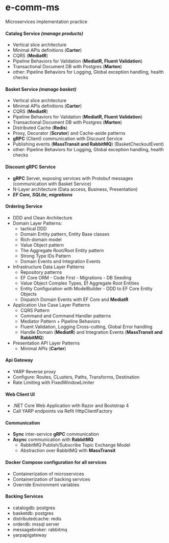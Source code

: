 # e-comm-ms

Microservices implementation practice

#### Catalog Service _(manage products)_

-   Vertical slice architecture
-   Minimal APIs definitions (**Carter**)
-   CQRS (**MediatR**)
-   Pipeline Behaviors for Validation (**MediatR, Fluent Validation**)
-   Transactional Document DB with Postgres (**Marten**)
-   other: Pipeline Behaviors for Logging, Global exception handling, health checks

#### Basket Service _(manage basket)_

-   Vertical slice architecture
-   Minimal APIs definitions (**Carter**)
-   CQRS (**MediatR**)
-   Pipeline Behaviors for Validation (**MediatR, Fluent Validation**)
-   Transactional Document DB with Postgres (**Marten**)
-   Distributed Cache (**Redis**)
-   Proxy, Decorator (**Scrutor**) and Cache-aside patterns
-   **gRPC** (Client) communication with Discount Service
-   Publishing events (**MassTransit and RabbitMQ**) (BasketCheckoutEvent)
-   other: Pipeline Behaviors for Logging, Global exception handling, health checks

#### Discount gRPC Service

-   **gRPC** Server, exposing services with Protobuf messages (communication with Basket Service)
-   N-Layer architecture (Data access, Business, Presentation)
-   **_EF Core, SQLite, migrations_**

#### Ordering Service

-   DDD and Clean Architecture
-   Domain Layer Patterns:
    -   tactical DDD
    -   Domain Entity pattern, Entity Base classes
    -   Rich-domain model
    -   Value Object pattern
    -   The Aggregate Root/Root Entity pattern
    -   Strong Type IDs Pattern
    -   Domain Events and Integration Events
-   Infrastructure Data Layer Patterns
    -   Repository patterns
    -   EF Core ORM - Code First - Migrations - DB Seeding
    -   Value Object Complex Types, Ef Aggregate Root Entities
    -   Entity Configuration with ModelBuilder - DDD to EF Core Entity Objects
    -   Dispatch Domain Events with EF Core and **MediatR**
-   Application Use Case Layer Patterns
    -   CQRS Pattern
    -   Command and Command Handler patterns
    -   Mediator Pattern + Pipeline Behaviors
    -   Fluent Validation, Logging Cross-cutting, Global Error handling
    -   Handle Domain (**MediatR**) and Integration Events (**MassTransit and RabbitMQ**)
-   Presentation API Layer Patterns
    -   Minimal APIs (**Carter**)

#### Api Gateway

-   YARP Reverse proxy
-   Configure: Routes, CLusters, Paths, Transforms, Destination
-   Rate Limiting with FixedWindowLimiter

#### Web Client UI

-   .NET Core Web Application with Razor and Bootstrap 4
-   Call YARP endpoints via Refit HttpClientFactory

#### Communication

-   **Sync** inter-service **gRPC** communication
-   **Async** communication with **RabbitMQ**
    -   RabbitMQ Publish/Subscribe Topic Exchange Model
    -   Abstraction over RabbitMQ with **MassTransit**

#### Docker Compose configuration for all services

-   Containerization of microservices
-   Containerization of backing services
-   Override Environment variables

#### Backing Services

-   catalogdb: postgres
-   basketdb: postgres
-   distributedcache: redis
-   orderdb: mssql server
-   messagebroker: rabbitmq
-   yarpapigateway
